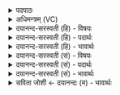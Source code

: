 <details><summary>पदपाठः</summary>

मू॒र्द्धा। अ॒सि॒। राट्। ध्रु॒वा। अ॒सि॒। ध॒रुणा॑। ध॒र्त्री। अ॒सि॒। धर॑णी। आयु॑षे। त्वा॒। वर्च॑से। त्वा॒। कृ॒ष्यै। त्वा॒। क्षेमा॑य। त्वा॒। २१।
</details>

<details><summary>अधिमन्त्रम् (VC)</summary>

- विदुषी देवता
- विश्वदेव ऋषिः
- निचृदनुष्टुप्
- गान्धारः
</details>

<details><summary>दयानन्द-सरस्वती (हि) - विषयः</summary>

विदुषी स्त्री कैसी हो, इस विषय का उपदेश अगले मन्त्र में किया है ॥
</details>

<details><summary>दयानन्द-सरस्वती (हि) - पदार्थः</summary>

पदार्थान्वयभाषाः -  हे स्त्रि ! जो तू सूर्य्य के तुल्य (मूर्द्धा) उत्तम (असि) है, (राट्) प्रकाशमान निश्चल के समान (ध्रुवा) निश्चल शुद्ध (असि) है, (धरुणा) पुष्टि करने हारी (धरणी) आधाररूप पृथिवी के तुल्य (धर्त्री) धारण करने हारी (असि) है, उस (त्वा) तुझे (आयुषे) जीवन के लिये, उस (त्वा) तुझे (वर्चसे) अन्न के लिये, उस (त्वा) तुझे (कृष्यै) खेती होने के लिये और उस (त्वा) तुझ को (क्षेमाय) रक्षा होने के लिये मैं सब ओर से ग्रहण करता हूँ ॥२१ ॥
</details>

<details><summary>दयानन्द-सरस्वती (हि) - भावार्थः</summary>

भावार्थभाषाः -  जैसे स्थित उत्तमाङ्ग शिर से सब का जीवन, राज्य से लक्ष्मी, खेती से अन्न आदि पदार्थ और निवास से रक्षा होती है, सो यह सब का आधारभूत माता के तुल्य मान्य करने हारी पृथिवी है, वैसे ही विद्वान् स्त्री को होना चाहिये ॥२१ ॥
</details>

<details><summary>दयानन्द-सरस्वती (सं) - विषयः</summary>

किंप्रकारिकया विदुष्या भवितव्यमित्याह ॥
</details>

<details><summary>दयानन्द-सरस्वती (सं) - पदार्थः</summary>

पदार्थान्वयभाषाः -  हे स्त्रि ! या त्वं सूर्य्यवन्मूर्द्धासि, राडिव ध्रुवासि, धरुणा धरणीव धर्त्र्यसि, तामायुषे त्वा वर्चसे त्वा कृष्यै त्वा क्षेमाय त्वा त्वामहं परिगृह्णामि ॥२१ ॥
</details>

<details><summary>दयानन्द-सरस्वती (सं) - भावार्थः</summary>

भावार्थभाषाः -  यथोत्तमाङ्गेन स्थितेन शिरसा सर्वेषां जीवनं, राज्येन लक्ष्मीः, कृष्या अन्नादिकं, निवासेन रक्षणं जायते, सेयं सर्वेषामाधारभूता मातृवन्मान्यकर्त्री भूमिवर्त्तते, तथा सती विदुषी स्त्री भवेदिति ॥२१ ॥
</details>

<details><summary>सविता जोशी ← दयानन्दः (म) - भावार्थः</summary>

भावार्थभाषाः -  सर्वात उत्तम अवयव म्हणजे मेंदू. त्यामुळे सर्वांचे जीवन बनते. लक्ष्मीमुळे राज्य टिकते. शेतीमुळे अन्न इत्यादी पदार्थ मिळतात व घरामुळे सर्वांचे रक्षण होते. पृथ्वी ही सर्वांचा आधार असलेल्या मातेसमान असते त्यासाठी विदुषी स्त्रीने त्याप्रमाणे (मातेसमान) तसे वागावे.
</details>